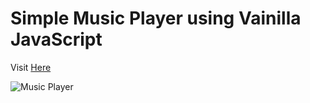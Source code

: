 # Simple Music Player using Vainilla JavaScript
Visit <a href="https://vikrant-v28.github.io/corner-effect/">Here</a>

![Music Player](https://user-images.githubusercontent.com/85709371/150833327-f0a27b5f-c280-4ed0-9d4a-0f24bf3e4d07.png)
